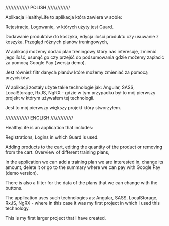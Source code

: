 /////////////// POLISH //////////////


Aplikacja HealthyLife to aplikacja która zawiera w sobie:

Rejestracje,
Logowanie, w których użyty jest Guard.

Dodawanie produktów do koszyka, edycja ilości produktu czy usuwanie z koszyka.
Przegląd różnych planów treningowych,

W aplikacji możemy dodać plan treningowy który nas interesuję, zmienić jego ilość, usunąć go czy przejść do podsumowania gdzie możemy zapłacić za pomocą Google Pay (wersja demo).

Jest również filtr danych planów które możemy zmieniać za pomocą przycisków.


W aplikacji zostały użyte takie technologie jak:
Angular,
SASS,
LocalStorage,
RxJS,
NgRX - gdzie w tym przypadku był to mój pierwszy projekt w którym używałem tej technologii.

Jest to mój pierwszy większy projekt który stworzyłem.

/////////////// ENGLISH //////////////

HealthyLife is an application that includes:

Registrations,
Logins in which Guard is used.

Adding products to the cart, editing the quantity of the product or removing from the cart.
Overview of different training plans,

In the application we can add a training plan we are interested in, change its amount, delete it or go to the summary where we can pay with Google Pay (demo version).

There is also a filter for the data of the plans that we can change with the buttons.


The application uses such technologies as:
Angular,
SASS,
LocalStorage,
RxJS,
NgRX - where in this case it was my first project in which I used this technology.

This is my first larger project that I have created.

